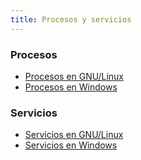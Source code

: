 ```yaml
---
title: Procesos y servicios
---
```


### Procesos

* [Procesos en GNU/Linux](procesos-gnu-linux.md)
* [Procesos en Windows](procesos-windows.md)


### Servicios

* [Servicios en GNU/Linux](servicios-gnu-linux.md)
* [Servicios en Windows](servicios-windows.md)


